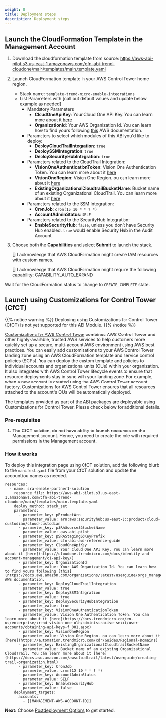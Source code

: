```yaml
---
weight: 8
title: Deployment steps
description: Deployment steps
---
```


## Launch the CloudFormation Template in the Management Account

1. Download the cloudformation template from source: https://aws-abi-pilot.s3.us-east-1.amazonaws.com/cfn-abi-trend-cloudone/main/templates/main.template.yaml
2. Launch CloudFormation template in your AWS Control Tower home region.
    * Stack name: `template-trend-micro-enable-integrations`
    * List Parameters with [call out default values and update below example as needed]
      * Mandatory Parameters
        * **CloudOneApiKey**: Your Cloud One API Key. You can learn more about it [here](https://cloudone.trendmicro.com/docs/identity-and-account-management/c1-api-key/)
        * **OrganizationId**: Your AWS Organization Id. You can learn how to find yours following [this](https://docs.aws.amazon.com/organizations/latest/userguide/orgs_manage_org_details.html) AWS documentation.
      * Parameters to select which modules of this ABI you'd like to deploy:
        * **DeployCloudTrailIntegration**: `true`
        * **DeploySSMIntegration**: `true`
        * **DeploySecurityHubIntegration**: `true`
      * Parameters related to the CloudTrail Integration:
        * **VisionOneAuthenticationToken**: Vision One Authentication Token. You can learn more about it [here](https://docs.trendmicro.com/en-us/enterprise/trend-vision-one-olh/administrative-setti/user-accounts/obtaining-api-keys-f_001.aspx)
        * **VisionOneRegion**: Vision One Region. ou can learn more about it [here](https://automation.trendmicro.com/xdr/Guides/Regional-Domains)
        * **ExistingOrganizationalCloudtrailBucketName**: Bucket name of an existing Organizational CloudTrail. You can learn more about it [here](https://docs.aws.amazon.com/awscloudtrail/latest/userguide/creating-trail-organization.html)
      * Parameters related to the SSM Integration:
        * **CronJob**: `cron(15 10 * * ? *)`
        * **AccountAdminStatus**: `SELF`
      * Parameters related to the SecurityHub Integration:
        * **EnableSecurityHub**: `false`, unless you don't have Security Hub enabled. `true` would enable Security Hub in the Audit Account

3. Choose both the **Capabilities** and select **Submit** to launch the stack.

    [] I acknowledge that AWS CloudFormation might create IAM resources with custom names.

    [] I acknowledge that AWS CloudFormation might require the following capability: CAPABILITY_AUTO_EXPAND

Wait for the CloudFormation status to change to `CREATE_COMPLETE` state.

## Launch using Customizations for Control Tower (CfCT)

{{% notice warning %}}
Deploying using Customizations for Control Tower (CfCT) is not yet supported for this ABI Module.
{{% /notice %}}

[Customizations for AWS Control Tower](https://aws.amazon.com/solutions/implementations/customizations-for-aws-control-tower/) combines AWS Control Tower and other highly-available, trusted AWS services to help customers more quickly set up a secure, multi-account AWS environment using AWS best practices. You can easily add customizations to your AWS Control Tower landing zone using an AWS CloudFormation template and service control policies (SCPs). You can deploy the custom template and policies to individual accounts and organizational units (OUs) within your organization. It also integrates with AWS Control Tower lifecycle events to ensure that resource deployments stay in sync with your landing zone. For example, when a new account is created using the AWS Control Tower account factory, Customizations for AWS Control Tower ensures that all resources attached to the account's OUs will be automatically deployed.

The templates provided as part of the ABI packages are deployable using Customizations for Control Tower. Please check below for additional details.

### Pre-requisites

1. The CfCT solution, do not have ability to launch resources on the Management account. Hence, you need to create the role with required permissions in the Management account.

### How it works

To deploy this integration page using CfCT solution, add the following blurb to the `manifest.yaml` file from your CfCT solution and update the account/ou names as needed.

```
resources:
  - name: sra-enable-partner1-solution
    resource_file: https://aws-abi-pilot.s3.us-east-1.amazonaws.com/cfn-abi-trend-cloudone/main/templates/main.template.yaml
    deploy_method: stack_set
    parameters:
      - parameter_key: pProductArn
        parameter_value: arn:aws:securityhub:us-east-1::product/cloud-custodian/cloud-custodian
      - parameter_key: pSRASourceS3BucketName
        parameter_value: aws-abi-pilot
      - parameter_key: pSRAStagingS3KeyPrefix
        parameter_value: cfn-abi-aws-reference-guide
      - parameter_key: CloudOneApiKey
        parameter_value: Your Cloud One API Key. You can learn more about it [here](https://cloudone.trendmicro.com/docs/identity-and-account-management/c1-api-key/)
      - parameter_key: OrganizationId
        parameter_value: Your AWS Organization Id. You can learn how to find yours following [this](https://docs.aws.amazon.com/organizations/latest/userguide/orgs_manage_org_details.html) AWS documentation.
      - parameter_key: DeployCloudTrailIntegration
        parameter_value: true
      - parameter_key: DeploySSMIntegration
        parameter_value: true
      - parameter_key: DeploySecurityHubIntegration
        parameter_value: true
      - parameter_key: VisionOneAuthenticationToken
        parameter_value: Vision One Authentication Token. You can learn more about it [here](https://docs.trendmicro.com/en-us/enterprise/trend-vision-one-olh/administrative-setti/user-accounts/obtaining-api-keys-f_001.aspx)
      - parameter_key: VisionOneRegion
        parameter_value: Vision One Region. ou can learn more about it [here](https://automation.trendmicro.com/xdr/Guides/Regional-Domains)
      - parameter_key: ExistingOrganizationalCloudtrailBucketName
        parameter_value: Bucket name of an existing Organizational CloudTrail. You can learn more about it [here](https://docs.aws.amazon.com/awscloudtrail/latest/userguide/creating-trail-organization.html)
      - parameter_key: CronJob
        parameter_value: cron(15 10 * * ? *)
      - parameter_key: AccountAdminStatus
        parameter_value: SELF
      - parameter_key: EnableSecurityHub
        parameter_value: false
    deployment_targets:
      accounts:
        - [[MANAGEMENT-AWS-ACCOUNT-ID]]
```

**Next:** Choose [Postdeployment Options](/post-deployment-steps/index.html) to get started.
